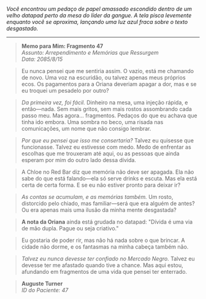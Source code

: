 _Você encontrou um pedaço de papel amassado escondido dentro de um velho datapad perto da mesa do líder da gangue. A tela pisca levemente enquanto você se aproxima, lançando uma luz azul fraca sobre o texto desgastado._

---

> **Memo para Mim: Fragmento 47**  
> _Assunto: Arrependimento e Memórias que Ressurgem_  
> _Data: 2085/8/15_

> Eu nunca pensei que me sentiria assim. O vazio, está me chamando de novo. Uma voz na escuridão, ou talvez apenas meus próprios ecos. Os pagamentos para a Oriana deveriam apagar a dor, mas e se eu troquei um pesadelo por outro?

> _Da primeira vez, foi fácil._ Dinheiro na mesa, uma injeção rápida, e então—nada. Sem mais gritos, sem mais rostos assombrando cada passo meu. Mas agora... fragmentos. Pedaços do que eu achava que tinha ido embora. Uma sombra no beco, uma risada nas comunicações, um nome que não consigo lembrar.

> _Por que eu pensei que isso me consertaria?_ Talvez eu quisesse que funcionasse. Talvez eu estivesse com medo. Medo de enfrentar as escolhas que me trouxeram até aqui, ou as pessoas que ainda esperam por mim do outro lado dessa dívida.

> A Chloe no Red Bar diz que memória não deve ser apagada. Ela não sabe do que está falando—ela só serve drinks e escuta. Mas ela está certa de certa forma. E se eu não estiver pronto para deixar ir?

> _As contas se acumulam, e as memórias também._ Um rosto, distorcido pelo chiado, mas familiar—será que era alguém de antes? Ou era apenas mais uma ilusão da minha mente desgastada?

> **A nota da Oriana** ainda está grudada no datapad: "Dívida é uma via de mão dupla. Pague ou seja criativo."

> Eu gostaria de poder rir, mas não há nada sobre o que brincar. A cidade não dorme, e os fantasmas na minha cabeça também não.

> _Talvez eu nunca devesse ter confiado no Mercado Negro._ Talvez eu devesse ter me afastado quando tive a chance. Mas aqui estou, afundando em fragmentos de uma vida que pensei ter enterrado.

> **Auguste Turner**  
> _ID do Paciente: 47_
